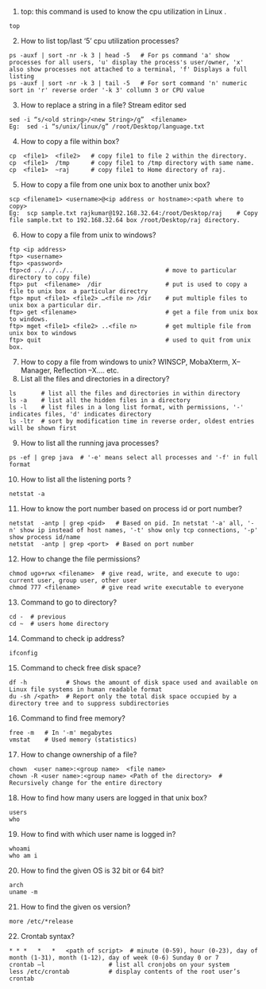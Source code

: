 1)	top:  this command is used to know the cpu utilization in Linux .
```
top
```
2)	How to list top/last ‘5’ cpu utilization processes?
``` 
ps -auxf | sort -nr -k 3 | head -5   # For ps command 'a' show processes for all users, 'u' display the process's user/owner, 'x' also show processes not attached to a terminal, 'f' Displays a full listing
ps -auxf | sort -nr -k 3 | tail -5   # For sort command 'n' numeric sort in 'r' reverse order '-k 3' collumn 3 or CPU value
```
3)	How to replace a string in a file? Stream editor sed
```
sed -i “s/<old string>/<new String>/g”  <filename>
Eg:  sed -i “s/unix/linux/g” /root/Desktop/language.txt
```
4)	How to copy a file within box?
```
cp  <file1>  <file2>   # copy file1 to file 2 within the directory.
cp  <file1>  /tmp      # copy file1 to /tmp directory with same name.
cp  <file1>  ~raj      # copy file1 to Home directory of raj.
```
5)	How to copy a file from one unix box to another unix box?
```
scp <filename1> <username>@<ip address or hostname>:<path where to copy>
Eg:  scp sample.txt rajkumar@192.168.32.64:/root/Desktop/raj    # Copy file sample.txt to 192.168.32.64 box /root/Desktop/raj directory.
```
6)	How to copy a file from unix to windows?
```
ftp <ip address>
ftp> <username>
ftp> <password>
ftp>cd ../../../..                          # move to particular directory to copy file)
ftp> put  <filename>  /dir                  # put is used to copy a file to unix box  a particular directry
ftp> mput <file1> <file2> …<file n> /dir    # put multiple files to unix box a particular dir.
ftp> get <filename>                         # get a file from unix box to windows.
ftp> mget <file1> <file2> ..<file n>        # get multiple file from unix box to windows
ftp> quit                                   # used to quit from unix box.
```
7)	How to copy a file from windows to unix? WINSCP, MobaXterm, X–Manager, Reflection –X…. etc.
8)	List  all the files and directories in a directory?
```
ls       # list all the files and directories in within directory
ls -a    # list all the hidden files in a directory
ls -l    # list files in a long list format, with permissions, '-' indicates files, 'd' indicates directory
ls -ltr  # sort by modification time in reverse order, oldest entries will be shown first
```
9)	How to list all the running java processes?
```
ps -ef | grep java  # '-e' means select all processes and '-f' in full format
```
10)	How to list all the listening ports ?
```
netstat -a
```
11) How to know the port number based on process id or port number?
```
netstat  -antp | grep <pid>   # Based on pid. In netstat '-a' all, '-n' show ip instead of host names, '-t' show only tcp connections, '-p' show process id/name
netstat  -antp | grep <port>  # Based on port number
```
12)	How to change the file permissions?
```
chmod ugo+rwx <filename>  # give read, write, and execute to ugo: current user, group user, other user
chmod 777 <filename>      # give read write executable to everyone
```
13)	Command to go to directory?
```
cd -  # previous
cd ~  # users home directory
```
14)	Command to check ip address?
```
ifconfig
```
15)	Command to check free disk space?
```
df -h           # Shows the amount of disk space used and available on Linux file systems in human readable format
du -sh /<path>  # Report only the total disk space occupied by a directory tree and to suppress subdirectories
```
16)	Command to find free memory?
```
free -m   # In '-m' megabytes
vmstat    # Used memory (statistics)
```
17)	How to change ownership of a file?
```
chown  <user name>:<group name>  <file name>
chown -R <user name>:<group name> <Path of the directory>  # Recursively change for the entire directory
```
18)	How to find how many users are logged in that unix box? 
```
users
who
```
19)	How to find with which user name is logged in?
```
whoami
who am i 
```
20)	How to find the given OS is 32 bit or 64 bit?
```
arch
uname -m
```
21)	How to find the given os version?
```
more /etc/*release
```
22)	Crontab syntax?
```
* * *	*	*	<path of script>  # minute (0-59), hour (0-23), day of month (1-31), month (1-12), day of week (0-6) Sunday 0 or 7
crontab –l                  # list all cronjobs on your system
less /etc/crontab           # display contents of the root user’s crontab
```
